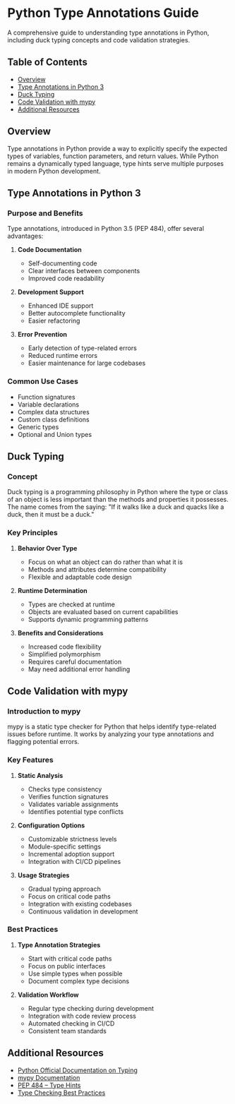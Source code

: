 # Python Type Annotations Guide

A comprehensive guide to understanding type annotations in Python, including duck typing concepts and code validation strategies.

## Table of Contents
- [Overview](#overview)
- [Type Annotations in Python 3](#type-annotations-in-python-3)
- [Duck Typing](#duck-typing)
- [Code Validation with mypy](#code-validation-with-mypy)
- [Additional Resources](#additional-resources)

## Overview

Type annotations in Python provide a way to explicitly specify the expected types of variables, function parameters, and return values. While Python remains a dynamically typed language, type hints serve multiple purposes in modern Python development.

## Type Annotations in Python 3

### Purpose and Benefits

Type annotations, introduced in Python 3.5 (PEP 484), offer several advantages:

1. **Code Documentation**
   - Self-documenting code
   - Clear interfaces between components
   - Improved code readability

2. **Development Support**
   - Enhanced IDE support
   - Better autocomplete functionality
   - Easier refactoring

3. **Error Prevention**
   - Early detection of type-related errors
   - Reduced runtime errors
   - Easier maintenance for large codebases

### Common Use Cases

- Function signatures
- Variable declarations
- Complex data structures
- Custom class definitions
- Generic types
- Optional and Union types

## Duck Typing

### Concept

Duck typing is a programming philosophy in Python where the type or class of an object is less important than the methods and properties it possesses. The name comes from the saying: "If it walks like a duck and quacks like a duck, then it must be a duck."

### Key Principles

1. **Behavior Over Type**
   - Focus on what an object can do rather than what it is
   - Methods and attributes determine compatibility
   - Flexible and adaptable code design

2. **Runtime Determination**
   - Types are checked at runtime
   - Objects are evaluated based on current capabilities
   - Supports dynamic programming patterns

3. **Benefits and Considerations**
   - Increased code flexibility
   - Simplified polymorphism
   - Requires careful documentation
   - May need additional error handling

## Code Validation with mypy

### Introduction to mypy

mypy is a static type checker for Python that helps identify type-related issues before runtime. It works by analyzing your type annotations and flagging potential errors.

### Key Features

1. **Static Analysis**
   - Checks type consistency
   - Verifies function signatures
   - Validates variable assignments
   - Identifies potential type conflicts

2. **Configuration Options**
   - Customizable strictness levels
   - Module-specific settings
   - Incremental adoption support
   - Integration with CI/CD pipelines

3. **Usage Strategies**
   - Gradual typing approach
   - Focus on critical code paths
   - Integration with existing codebases
   - Continuous validation in development

### Best Practices

1. **Type Annotation Strategies**
   - Start with critical code paths
   - Focus on public interfaces
   - Use simple types when possible
   - Document complex type decisions

2. **Validation Workflow**
   - Regular type checking during development
   - Integration with code review process
   - Automated checking in CI/CD
   - Consistent team standards

## Additional Resources

- [Python Official Documentation on Typing](https://docs.python.org/3/library/typing.html)
- [mypy Documentation](http://mypy-lang.org/)
- [PEP 484 – Type Hints](https://www.python.org/dev/peps/pep-0484/)
- [Type Checking Best Practices](https://realpython.com/python-type-checking/)
